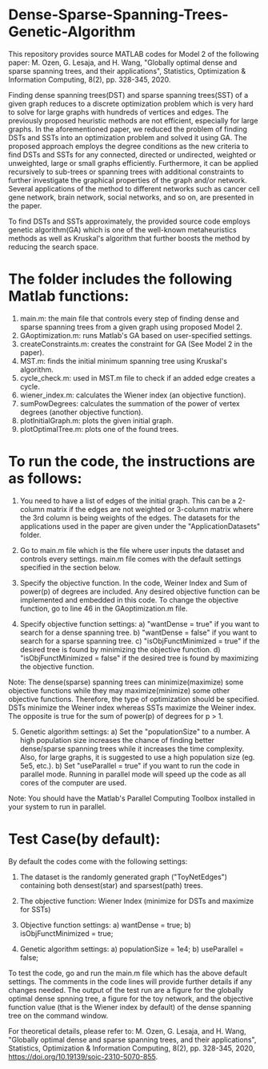 # Dense-Sparse-Spanning-Trees-Genetic-Algorithm
This repository provides source MATLAB codes for Model 2 of the following paper:
M. Ozen, G. Lesaja, and H. Wang, "Globally optimal dense and sparse spanning trees, and their applications", Statistics, Optimization & Information Computing, 8(2), pp. 328-345, 2020.

Finding dense spanning trees(DST) and sparse spanning trees(SST) of a given graph reduces to a discrete optimization problem which is very hard to solve for large graphs with hundreds of vertices and edges. The previously proposed heuristic methods are not efficient, especially for large graphs. In the aforementioned paper, we reduced the problem of finding DSTs and SSTs into an optimization problem and solved it using GA. The proposed approach employs the degree conditions as the new criteria to find DSTs and SSTs for any connected, directed or undirected, weighted or unweighted, large or small graphs efficiently. Furthermore, it can be applied recursively to sub-trees or spanning trees with additional constraints to further investigate the graphical properties of the graph and/or network. Several applications of the method to different networks such as cancer cell gene network, brain network, social networks, and so on, are presented in the paper.

To find DSTs and SSTs approximately, the provided source code employs genetic algorithm(GA) which is one of the well-known metaheuristics methods as well as Kruskal's algorithm that further boosts the method by reducing the search space.

# The folder includes the following Matlab functions:

1. main.m: the main file that controls every step of finding dense and sparse spanning trees from a given graph using proposed Model 2.
2. GAoptimization.m: runs Matlab's GA based on user-specified settings.
3. createConstraints.m: creates the constraint for GA (See Model 2 in the paper).
4. MST.m: finds the initial minimum spanning tree using Kruskal's algorithm.
5. cycle_check.m: used in MST.m file to check if an added edge creates a cycle.
6. wiener_index.m: calculates the Wiener index (an objective function).
7. sumPowDegrees: calculates the summation of the power of vertex degrees (another objective function).
8. plotInitialGraph.m: plots the given initial graph.
9. plotOptimalTree.m: plots one of the found trees. 


# To run the code, the instructions are as follows:
    
1. You need to have a list of edges of the initial graph. This can be a 2-column matrix if the edges are not weighted or 3-column matrix where the 3rd column is being weights of the edges. The datasets for the applications used in the paper are given under the "ApplicationDatasets" folder.

2. Go to main.m file which is the file where user inputs the dataset and controls every settings. main.m file comes with the default settings specified in the section below.

3. Specify the objective function. In the code, Weiner Index and Sum of power(p) of degrees are included. Any desired objective function can be implemented and embedded in this code. To change the objective function, go to line 46 in the GAoptimization.m file.

4. Specify objective function settings: a) "wantDense = true" if you want to search for a dense spanning tree. b) "wantDense = false" if you want to search for a sparse spanning tree. c) "isObjFunctMinimized = true" if the desired tree is found by minimizing the objective function. d) "isObjFunctMinimized = false" if the desired tree is found by maximizing the objective function.

Note: The dense(sparse) spanning trees can minimize(maximize) some objective functions while they may maximize(minimize) some other objective functions. Therefore, the type of optimization should be specified. DSTs minimize the Weiner index whereas SSTs maximize the Weiner index. The opposite is true for the sum of power(p) of degrees for p > 1.

5. Genetic algorithm settings: a) Set the "populationSize" to a number. A high population size increases the chance of finding better dense/sparse spanning trees while it increases the time complexity. Also, for large graphs, it is suggested to use a high population size (eg. 5e5, etc.). b) Set "useParallel = true" if you want to run the code in parallel mode. Running in parallel mode will speed up the code as all cores of the computer are used.

Note: You should have the Matlab's Parallel Computing Toolbox installed in your system to run in parallel.

# Test Case(by default):
By default the codes come with the following settings:
1. The dataset is the randomly generated graph ("ToyNetEdges") containing both densest(star) and sparsest(path) trees.

2. The objective function: Wiener Index (minimize for DSTs and maximize for SSTs)

3. Objective function settings: a) wantDense = true; b) isObjFunctMinimized = true;

4. Genetic algorithm settings: a) populationSize = 1e4; b) useParallel = false;

To test the code, go and run the main.m file which has the above default settings. The comments in the code lines will provide further details if any changes needed. The output of the test run are a figure for the globally optimal dense spnning tree, a figure for the toy network, and the objective function value (that is the Wiener index by default) of the dense spanning tree on the command window. 

For theoretical details, please refer to: M. Ozen, G. Lesaja, and H. Wang, "Globally optimal dense and sparse spanning trees, and their applications", Statistics, Optimization & Information Computing, 8(2), pp. 328-345, 2020, https://doi.org/10.19139/soic-2310-5070-855.
